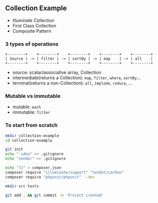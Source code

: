 ## Collection Example

- Illuminate Collection
- First Class Collection
- Composite Pattern

### 3 types of operations
```
+--------+    +--------+    +--------+    +--------+    +--------+
| Source | -> | filter | -> | sortBy | -> | map    | -> | all    |
+--------+    +--------+    +--------+    +--------+    +--------+
```
- source: scalar/associative array, Collection
- intermediate(returns a Collection): `map`, `filter`, `where`, `sortBy`...
- terminal(returns a non-Collection): `all`, `implode`, `reduce`, ...

### Mutable vs immutable
- mutable: `each`
- immutable: `filter`

### To start from scratch
```bash
mkdir collection-example
cd collection-example

git init
echo ".idea" >> .gitignore
echo "vendor" >> .gitignore

echo "{}" > composer.json
composer require "illuminate/support" "nesbot/carbon"
composer require "phpunit/phpunit" --dev

mkdir src tests

git add . && git commit -m 'Project created'
```
